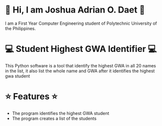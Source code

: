 # :wave: Hi, I am Joshua Adrian O. Daet :wave:
I am a First Year Computer Engineering student of Polytechnic University of the Philippines.

# :computer: Student Highest GWA Identifier :computer:
This Python software is a tool that identify the highest GWA in all 20 names in the list, it also list the whole name and GWA after it identifies the highest gwa student

# :star: Features :star:
* The program identifies the highest GWA student
* The program creates a list of the students